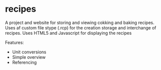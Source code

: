 # recipes

A project and website for storing and viewing cokking and baking recipes. Uses af custom file stype (.rcp) for the creation storage and interchange of recipes. Uses HTML5 and Javascript for displaying the recipes

Features:
- Unit conversions
- Simple overview
- Referencing